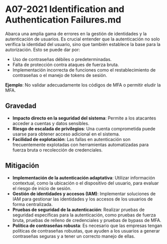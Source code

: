 # A07-2021 Identification and Authentication Failures.md

Abarca una amplia gama de errores en la gestión de identidades y la autenticación de usuarios. Es crucial entender que la autenticación no solo verifica la identidad del usuario, sino que también establece la base para la autorización. Esto se puede dar por:
- Uso de contraseñas débiles o predeterminadas.
- Falta de protección contra ataques de fuerza bruta.
- Implementación incorrecta de funciones como el restablecimiento de contraseñas o el manejo de tokens de sesión.

**Ejemplo**: No validar adecuadamente los códigos de MFA o permitir eludir la MFA.

## Gravedad
- **Impacto directo en la seguridad del sistema**: Permite a los atacantes acceder a cuentas y datos sensibles.
- **Riesgo de escalada de privilegios**: Una cuenta comprometida puede usarse para obtener acceso adicional en el sistema.
- **Facilidad de explotación**: Las fallas en autenticación son frecuentemente explotadas con herramientas automatizadas para fuerza bruta o recolección de credenciales.

## Mitigación
- **Implementación de la autenticación adaptativa**: Utilizar información contextual, como la ubicación o el dispositivo del usuario, para evaluar el riesgo de inicio de sesión.
- **Gestión de identidades y accesos (IAM)**: Implementar soluciones de IAM para gestionar las identidades y los accesos de los usuarios de forma centralizada.
- **Pruebas de seguridad de la autenticación**: Realizar pruebas de seguridad específicas para la autenticación, como pruebas de fuerza bruta, pruebas de relleno de credenciales y pruebas de bypass de MFA.
- **Política de contraseñas robusta**: Es necesario que las empresas tengan políticas de contraseñas robustas, que ayuden a los usuarios a generar contraseñas seguras y a tener un correcto manejo de ellas.
